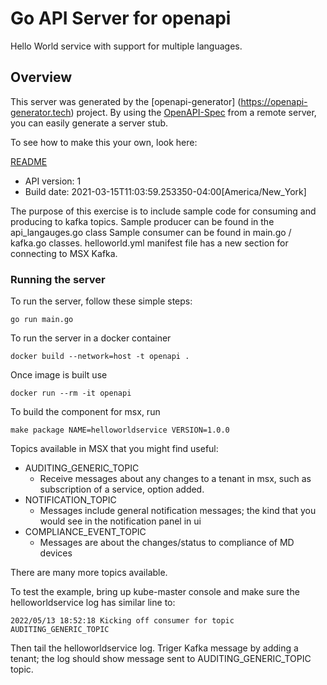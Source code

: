 # Go API Server for openapi

Hello World service with support for multiple languages.

## Overview
This server was generated by the [openapi-generator]
(https://openapi-generator.tech) project.
By using the [OpenAPI-Spec](https://github.com/OAI/OpenAPI-Specification) from a remote server, you can easily generate a server stub.  

To see how to make this your own, look here:

[README](https://openapi-generator.tech)

- API version: 1
- Build date: 2021-03-15T11:03:59.253350-04:00[America/New_York]

The purpose of this exercise is to include sample code for consuming and producing to kafka topics.
Sample producer can be found in the api_langauges.go class
Sample consumer can be found in main.go / kafka.go classes.
helloworld.yml manifest file has a new section for connecting to MSX Kafka.


### Running the server
To run the server, follow these simple steps:

```
go run main.go
```

To run the server in a docker container
```
docker build --network=host -t openapi .
```

Once image is built use
```
docker run --rm -it openapi 
```

To build the component for msx, run
```
make package NAME=helloworldservice VERSION=1.0.0
```

Topics available in MSX that you might find useful:
- AUDITING_GENERIC_TOPIC
  - Receive messages about any changes to a tenant in msx, such as subscription of a service, option added.
- NOTIFICATION_TOPIC
  - Messages include general notification messages; the kind that you would see in the notification panel in ui 
- COMPLIANCE_EVENT_TOPIC
  - Messages are about the changes/status to compliance of MD devices

There are many more topics available.

To test the example, bring up kube-master console and make sure the helloworldservice log has similar line to:
```
2022/05/13 18:52:18 Kicking off consumer for topic AUDITING_GENERIC_TOPIC
```

Then tail the helloworldservice log. Triger Kafka message by adding a tenant; the log should show message sent to AUDITING_GENERIC_TOPIC topic.
